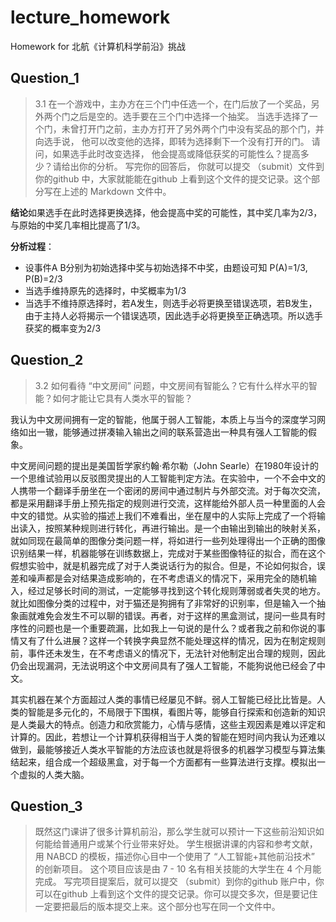 # lecture_homework
Homework for 北航《计算机科学前沿》挑战 
## Question_1

> 3.1 在一个游戏中，主办方在三个门中任选一个，在门后放了一个奖品，另外两个门之后是空的。选手要在三个门中选择一个抽奖。 当选手选择了一个门，未曾打开门之前，主办方打开了另外两个门中没有奖品的那个门，并向选手说， 他可以改变他的选择，即转为选择剩下一个没有打开的门。  请问，如果选手此时改变选择， 他会提高或降低获奖的可能性么？提高多少？请给出你的分析。 写完你的回答后， 你就可以提交 （submit）文件到你的github 中，大家就能能在github 上看到这个文件的提交记录。这个部分写在上述的 Markdown 文件中。 

**结论**如果选手在此时选择更换选择，他会提高中奖的可能性，其中奖几率为2/3，与原始的中奖几率相比提高了1/3。

**分析过程**：
- 设事件A B分别为初始选择中奖与初始选择不中奖，由题设可知 P(A)=1/3, P(B)=2/3
- 当选手维持原先的选择时，中奖概率为1/3
- 当选手不维持原选择时，若A发生，则选手必将更换至错误选项，若B发生，由于主持人必将揭示一个错误选项，因此选手必将更换至正确选项。所以选手获奖的概率变为2/3


## Question_2

> 3.2 如何看待 “中文房间” 问题，中文房间有智能么？它有什么样水平的智能？如何才能让它具有人类水平的智能？  

  我认为中文房间拥有一定的智能，他属于弱人工智能，本质上与当今的深度学习网络如出一辙，能够通过拼凑输入输出之间的联系营造出一种具有强人工智能的假象。  
  
  中文房间问题的提出是美国哲学家约翰·希尔勒（John Searle）在1980年设计的一个思维试验用以反驳图灵提出的人工智能判定方法。在实验中，一个不会中文的人携带一个翻译手册坐在一个密闭的房间中通过制片与外部交流。对于每次交流，都是采用翻译手册上预先指定的规则进行交流，这样能给外部人员一种里面的人会中文的错觉。从实验的描述上我们不难看出，坐在屋中的人实际上完成了一个将输出读入，按照某种规则进行转化，再进行输出。是一个由输出到输出的映射关系，就如同现在最简单的图像分类问题一样，将如进行一些列处理得出一个正确的图像识别结果一样，机器能够在训练数据上，完成对于某些图像特征的拟合，而在这个假想实验中，就是机器完成了对于人类说话行为的拟合。但是，不论如何拟合，误差和噪声都是会对结果造成影响的，在不考虑语义的情况下，采用完全的随机输入，经过足够长时间的测试，一定能够寻找到这个转化规则薄弱或者失灵的地方。就比如图像分类的过程中，对于猫还是狗拥有了非常好的识别率，但是输入一个抽象画就难免会发生不可以聊的错误。再者，对于这样的黑盒测试，提问一些具有时序性的问题也是一个重要疏漏，比如我上一句说的是什么？或者我之前和你说的事情又有了什么进展？这样一个转换字典显然不能处理这样的情况，因为在制定规则前，事件还未发生，在不考虑语义的情况下，无法针对他制定出合理的规则，因此仍会出现漏洞，无法说明这个中文房间具有了强人工智能，不能狗说他已经会了中文。  
  
  其实机器在某个方面超过人类的事情已经屡见不鲜。弱人工智能已经比比皆是。人类的智能是多元化的，不局限于下围棋，看图片等，能够自行探索和创造新的知识是人类最大的特点。创造力和欣赏能力，心情与感情，这些主观因素是难以评定和计算的。因此，若想让一个计算机获得相当于人类的智能在短时间内我认为还难以做到，最能够接近人类水平智能的方法应该也就是将很多的机器学习模型与算法集结起来，组合成一个超级黑盒，对于每一个方面都有一些算法进行支撑。模拟出一个虚拟的人类大脑。
## Question_3

>  既然这门课讲了很多计算机前沿，那么学生就可以预计一下这些前沿知识如何能给普通用户或某个行业带来好处。 学生根据讲课的内容和参考文献，用 NABCD 的模板，描述你心目中一个使用了 “人工智能+其他前沿技术” 的创新项目。 这个项目应该是由 7 - 10 名有相关技能的大学生在 4 个月能完成。 写完项目提案后，就可以提交 （submit）到你的github 账户中，你可以在github 上看到这个文件的提交记录。你可以提交多次，但是要记住一定要把最后的版本提交上来。这个部分也写在同一个文件中。
